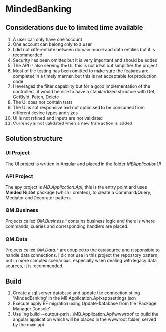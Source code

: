 # MindedBanking

## Considerations due to limited time available
1) A user can only have one account
2) One account can belong only to a user
3) I did not differentiate between domain model and data entities but it is recommended
4) Security has been omitted but it is very important and should be added
5) The API is also serving the UI, this is not ideal but simplifies the project
6) Most of the testing has been omitted to make sure the features are completed in a timely manner, but this is not acceptable for production code
7) I leveraged the filter capability but for a good implementation of the controllers, it would be nice to have a standardized structure with Get, GetById, Patch, Delete
8) The UI does not contain tests
9) The UI is not responsive and not optimised to be consumed from different device types and sizes
10) UI is not refined and inputs are not validated
11) Currency is not validated when a new transaction is added

## Solution structure
### UI Project
The UI project is written in Angular and placed in the folder _MBApplicationUI_

### API Project
The apy project is _MB.Application.Api_, this is the entry point and uses **Minded** NuGet package (which I created), to create a Command/Query, Mediator and Decorator pattern.

### QM.Business
Projects called _QM.Business.*_ contains business logic and there is where commands, queries and corresponding handlers are placed.

### QM.Data
Projects called _QM.Data.*_ are coupled to the datasource and responsible to handle data connections. I did not use in this project the repository pattern, but in more complex scenarious, especially when dealing with legacy data sources, it is recommended.

## Build
1) Create a sql server database and update the connection string 'MindedBanking' in the MB.Application.Api>appsettings.json
2) Execute apply EF migration using Update-Database from the 'Package Manager Console'
3) Use 'ng build --output-path ..\MB.Application.Api\wwwroot\' to build the angular application which will be placed in the wwwroot folder, served by the main api